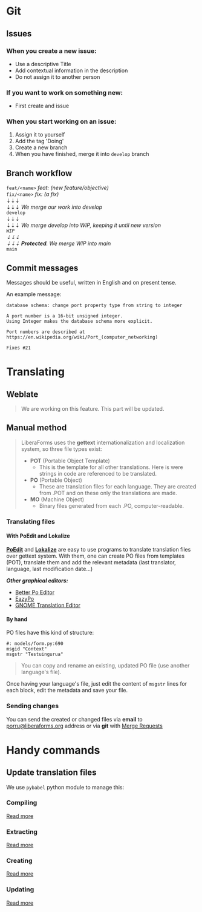# Git
## Issues
### When you create a new issue:
* Use a descriptive Title
* Add contextual information in the description
* Do not assign it to another person

### If you want to work on something new:
* First create and issue

### When you start working on an issue:
1. Assign it to yourself
2. Add the tag 'Doing'
3. Create a new branch
4. When you have finished, merge it into `develop` branch
    
## Branch workflow
`feat/<name>` _feat: (new feature/objective)_  
`fix/<name>` _fix: (a fix)_  
⇣⇣⇣  
⇣⇣⇣ _We merge our work into develop_  
`develop`  
⇣⇣⇣   
⇣⇣⇣ _We merge develop into WIP, keeping it until  new version  
`WIP`  
⇣⇣⇣  
⇣⇣⇣ **Protected**. We merge WIP into main_  
`main` 

## Commit messages

Messages should be useful, written in English and on present tense.

An example message:
```
database schema: change port property type from string to integer

A port number is a 16-bit unsigned integer.
Using Integer makes the database schema more explicit.

Port numbers are described at
https://en.wikipedia.org/wiki/Port_(computer_networking)

Fixes #21
```


# Translating
## Weblate
> We are working on this feature. This part will be updated.

## Manual method
> LiberaForms uses the **gettext** internationalization and localization system, so three file types exist:
> + **POT** (Portable Object Template)
>   + This is the template for all other translations. Here is were strings in code are referenced to be translated.
> + **PO** (Portable Object)
>   + These are translation files for each language. They are created from .POT and on these only the translations are made.
> + **MO** (Machine Object)
>   + Binary files generated from each .PO, computer-readable.

### Translating files
#### With PoEdit and Lokalize
[**PoEdit**](https://poedit.net/) and [**Lokalize**](https://apps.kde.org/lokalize/) are easy to use programs to translate translation files over gettext system. With them, one can create PO files from templates (POT), translate them and add the relevant metadata (last translator, language, last modification date...)

***Other graphical editors:***  
* [Better Po Editor](https://github.com/mlocati/betterpoeditor/releases)
* [EazyPo](http://www.eazypo.ca/)
* [GNOME Translation Editor](https://wiki.gnome.org/Apps/Gtranslator)

#### By hand
PO files have this kind of structure:
```
#: models/form.py:690  
msgid "Context"
msgstr "Testuingurua"
```
> You can copy and rename an existing, updated PO file (use another language's file). <!-- Use the corresponding [ISO 639-1](https://en.wikipedia.org/wiki/List_of_ISO_639-1_codes) code to rename your file. -->

Once having your language's file, just edit the content of `msgstr` lines for each block, edit the metadata and save your file.

### Sending changes
You can send the created or changed files via **email** to porru@liberaforms.org address or via **git** with [Merge Requests](https://docs.gitlab.com/ee/user/project/merge_requests/creating_merge_requests.html)

# Handy commands
## Update translation files
We use `pybabel` python module to manage this:
### Compiling
[Read more](http://babel.pocoo.org/en/latest/cmdline.html#compile)
### Extracting
[Read more](http://babel.pocoo.org/en/latest/cmdline.html#extract)
### Creating
[Read more](http://babel.pocoo.org/en/latest/cmdline.html#init)
### Updating
[Read more](http://babel.pocoo.org/en/latest/cmdline.html#update)